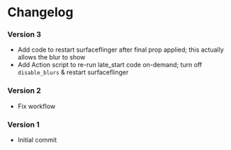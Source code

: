 # Changelog

### Version 3

* Add code to restart surfaceflinger after final prop applied; this actually allows the blur to show
* Add Action script to re-run late_start code on-demand; turn off `disable_blurs` & restart surfaceflinger

### Version 2

* Fix workflow

### Version 1

* Initial commit